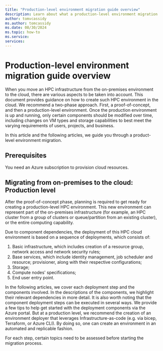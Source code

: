 ```yaml
---
title: "Production-level environment migration guide overview"
description: Learn about what a production-level environment migration entails.
author: tomvcassidy
ms.author: tomcassidy
ms.date: 08/30/2024
ms.topic: how-to
ms.service: 
services: 
---
```


# Production-level environment migration guide overview

When you move an HPC infrastructure from the on-premises environment to the cloud, there are various aspects to be taken into account. This document provides guidance on how to create such HPC environment in the cloud. We recommend
a two-phase approach. First, a proof-of-concept, and then a production-level environment. Once the production environment is up and running, only certain components should be modified over time, including changes on VM types and storage capabilities to best meet the varying requirements of users, projects, and business.

In this article and the following articles, we guide you through a product-level environment migration.

## Prerequisites

You need an Azure subscription to provision cloud resources.

## Migrating from on-premises to the cloud: Production level

After the proof-of-concept phase, planning is required to get ready for creating a production-level HPC environment. This new environment can represent part of the on-premises infrastructure (for example, an HPC cluster from a group of clusters or queue/partition from an existing cluster), or the entire computing capability.

Due to component dependencies, the deployment of this HPC cloud environment is based on a sequence of deployments, which consists of:

1. Basic infrastructure, which includes creation of a resource group, network access and
   network security rules;
1. Base services, which include identity management, job scheduler and resource;
   provisioner, along with their respective configurations;
1. Storage;
1. Compute nodes' specifications;
1. End user entry point.

In the following articles, we cover each deployment step and the components involved. In the descriptions of the components, we highlight their relevant dependencies in more detail. It is also worth noting that the component deployment steps can be executed in several ways. We provide a few tips to help get started with the deployment components via the Azure portal. But at a production level, we recommend the creation of an environment deployer that leverages Infrastructure-as-code (e.g. via bicep, Terraform, or Azure CLI). By doing so, one can create an environment in an automated and replicable fashion.

For each step, certain topics need to be assessed before starting the migration process.

